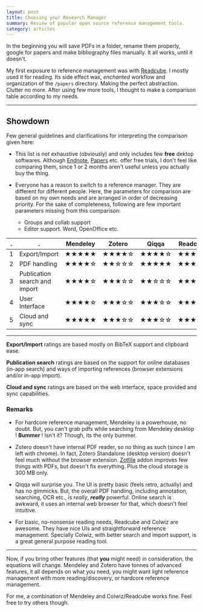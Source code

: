 ```yaml
---
layout: post
title: Choosing your Research Manager
summary: Review of popular open source reference management tools.
category: articles
---
```


<span class="dropcap">I</span>n the beginning you will save PDFs in a folder, rename them properly, google for papers and make bibliography files manually. It all works, until it doesn't.

My first exposure to reference management was with [Readcube](http://readcube.com). I mostly used it for reading. Its side effect was, *enchanted* workflow and organization of the `/papers` directory. Making the perfect abstraction. Clutter no more. After using few more tools, I thought to make a comparison table according to my needs.

---

## Showdown

Few general guidelines and clarifications for interpreting the comparison given here:

- This list is not exhaustive (obviously) and only includes few **free** dektop softwares. Although [Endnote](http://endnote.com), [Papers](http://www.papersapp.com) etc. offer free trials, I don't feel like comparing them, since 1 or 2 months aren't useful unless you actually buy the thing.

- Everyone has a reason to switch to a reference manager. They are different for different people. Here, the parameters for comparison are based on my own needs and are arranged in order of decreasing priority. For the sake of completeness, following are few important parameters missing from this comparison:
  - Groups and collab support
  - Editor support. Word, OpenOffice etc.

 . | . | Mendeley | Zotero | Qiqqa | Readcube | Colwiz
--- | --- | --- | --- | --- | --- | ---
1 | Export/Import | ★★★★★ | ★★★★☆ | ★★★★☆ | ★★★☆☆ | ★★★★★
2 | PDF handling | ★★★★☆ | ★★☆☆☆ | ★★★★★ | ★★★★☆ | ★★★☆☆
3 | Publication search and import | ★★★★☆ | ★★★☆☆ | ★★☆☆☆ | ★★★☆☆ | ★★★★★
4 | User Interface | ★★★★☆ | ★★★☆☆ | ★★★☆☆ | ★★★★★ | ★★★★☆
5 | Cloud and sync | ★★★★★ | ★★★☆☆ | ★★★☆☆ | ★★★☆☆ | ★★★★★

---

**Export/Import** ratings are based mostly on BibTeX support and clipboard ease.

**Publication search** ratings are based on the support for online databases (in-app search) and ways of importing references (browser extensions and/or in-app import).

**Cloud and sync** ratings are based on the web interface, space provided and sync capabilities.

### Remarks

- For hardcore reference management, Mendeley is a powerhouse, no doubt. But, you can't grab pdfs while searching from Mendeley desktop ! **Bummer** ! Isn't it? Though, its the only bummer.

- Zotero doesn't have internal PDF reader, so no thing as such (since I am left with chrome). In fact, Zotero Standalone (desktop version) doesn't feel much without the browser extension. [Zotfile](https://github.com/jlegewie/zotfile) addon improves few things with PDFs, but doesn't fix everything. Plus the cloud storage is 300 MB only.

- Qiqqa will surprise you. The UI is pretty basic (feels retro, actually) and has no gimmicks. But, the overall PDF handling, including annotation, searching, OCR etc., is *really*, ***really*** powerful. Online search is awkward, it uses an internal web browser for that, which doesn't feel intuitive.

- For basic, no-nonsense reading needs, Readcube and Colwiz are awesome. They have nice UIs and straightforward reference management. Specially Colwiz, with better search and import support, is a great general purpose reading tool.

---

Now, if you bring other features (that **you** might need) in consideration, the equations will change. Mendeley and Zotero have tonnes of advanced features, it all depends on what you need, you might want light reference management with more reading/discovery, or hardcore reference management.

For me, a combination of Mendeley and Colwiz/Readcube works fine. Feel free to try others though.

